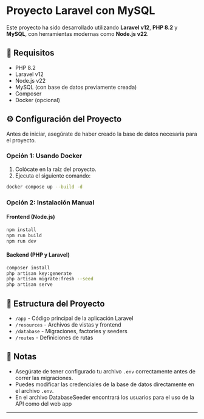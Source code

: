 # Proyecto Laravel con MySQL

Este proyecto ha sido desarrollado utilizando **Laravel v12**, **PHP 8.2** y **MySQL**, con herramientas modernas como **Node.js v22**.

## 🚀 Requisitos

- PHP 8.2
- Laravel v12
- Node.js v22
- MySQL (con base de datos previamente creada)
- Composer
- Docker (opcional)

## ⚙️ Configuración del Proyecto

Antes de iniciar, asegúrate de haber creado la base de datos necesaria para el proyecto.

### Opción 1: Usando Docker

1. Colócate en la raíz del proyecto.
2. Ejecuta el siguiente comando:

```bash
docker compose up --build -d
```

### Opción 2: Instalación Manual

#### Frontend (Node.js)

```bash
npm install
npm run build
npm run dev
```

#### Backend (PHP y Laravel)

```bash
composer install
php artisan key:generate
php artisan migrate:fresh --seed
php artisan serve
```

## 📂 Estructura del Proyecto

- `/app` - Código principal de la aplicación Laravel
- `/resources` - Archivos de vistas y frontend
- `/database` - Migraciones, factories y seeders
- `/routes` - Definiciones de rutas

## 📝 Notas

- Asegúrate de tener configurado tu archivo `.env` correctamente antes de correr las migraciones.
- Puedes modificar las credenciales de la base de datos directamente en el archivo `.env`.
- En el archivo DatabaseSeeder encontrará los usuarios para el uso de la API como del web app
---
